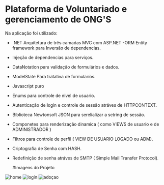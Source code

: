 # Plataforma de Voluntariado e gerenciamento de ONG'S

Na aplicação foi utilizado: 

- .NET Arquitetura de três camadas MVC com ASP.NET
-ORM Entity framework para Inversão de dependencias.
- Injeção de dependencias para serviços.
- DataNotation para validação de formulários e dados.
- ModelState Para tratativa de formularíos.
- Javascript puro
- Enums para controle de nivel de usuario.
- Autenticação de login e controle de sessão atráves de HTTPCONTEXT.
- Biblioteca Newtonsoft JSON para serelializar a setring de sessão.
- Componetes para renderização dinamica ( como VIEWS de usuario e de ADMINISTRADOR )
- Filtros para controle de perfil ( VIEW DE USUARIO LOGADO ou ADM).
- Criptografia de Senha com HASH.
- Redefinição de senha atráves de SMTP ( Simple Mail Transfer Protocol).

  #Imagens do Projeto

![home](https://github.com/kovu176/Hearth-Projeto/assets/133874419/bf6ce270-0c44-485c-88b9-35d6e2003af1)
![login](https://github.com/kovu176/Hearth-Projeto/assets/133874419/faa2e2e2-f0f5-45fc-beb2-5e5eda490e88)
![adoçao](https://github.com/kovu176/Hearth-Projeto/assets/133874419/87f40e94-295b-408b-be8b-26e7ddb53710)
